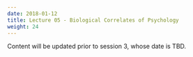 ```yaml
---
date: 2018-01-12
title: Lecture 05 - Biological Correlates of Psychology
weight: 24
---
```


Content will be updated prior to session 3, whose date is TBD.